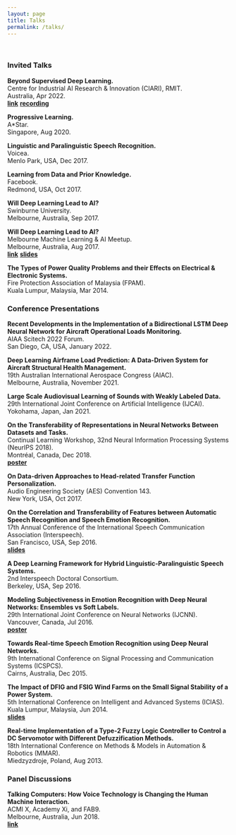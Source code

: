 ```yaml
---
layout: page
title: Talks
permalink: /talks/
---
```


<br/>

### Invited Talks

**Beyond Supervised Deep Learning.**  
Centre for Industrial AI Research & Innovation (CIARI), RMIT.  
Australia, Apr 2022.  
[**link**](https://www.rmit.edu.au/events/2022/april/ciairi-open-day)
[**recording**](https://youtu.be/bx4HA3iMURQ?t=1724)

**Progressive Learning.**  
A*Star.  
Singapore, Aug 2020.

**Linguistic and Paralinguistic Speech Recognition.**  
Voicea.  
Menlo Park, USA, Dec 2017.

**Learning from Data and Prior Knowledge.**  
Facebook.  
Redmond, USA, Oct 2017.

**Will Deep Learning Lead to AI?**  
Swinburne University.  
Melbourne, Australia, Sep 2017.

**Will Deep Learning Lead to AI?**  
Melbourne Machine Learning & AI Meetup.  
Melbourne, Australia, Aug 2017.  
[**link**](https://www.meetup.com/Machine-Learning-AI-Meetup/events/239993347/)
[**slides**](../assets/talks/Fayek_deeplearningai17.pdf)

**The Types of Power Quality Problems and their Effects on Electrical & Electronic Systems.**  
Fire Protection Association of Malaysia (FPAM).  
Kuala Lumpur, Malaysia, Mar 2014.  

### Conference Presentations

**Recent Developments in the Implementation of a Bidirectional LSTM Deep Neural Network for Aircraft Operational Loads Monitoring.**  
AIAA Scitech 2022 Forum.  
San Diego, CA, USA, January 2022.

**Deep Learning Airframe Load Prediction: A Data-Driven System for Aircraft Structural Health Management.**  
19th Australian International Aerospace Congress (AIAC).  
Melbourne, Australia, November 2021.

**Large Scale Audiovisual Learning of Sounds with Weakly Labeled Data.**  
29th International Joint Conference on Artificial Intelligence (IJCAI).  
Yokohama, Japan, Jan 2021.

**On the Transferability of Representations in Neural Networks Between Datasets and Tasks.**  
Continual Learning Workshop, 32nd Neural Information Processing Systems (NeurIPS 2018).  
Montréal, Canada, Dec 2018.  
[**poster**](../assets/talks/Fayek_neurips18.pdf)

**On Data-driven Approaches to Head-related Transfer Function Personalization.**  
Audio Engineering Society (AES) Convention 143.  
New York, USA, Oct 2017.

**On the Correlation and Transferability of Features between Automatic Speech Recognition and Speech Emotion Recognition.**  
17th Annual Conference of the International Speech Communication Association (Interspeech).  
San Francisco, USA, Sep 2016.  
[**slides**](../assets/talks/Fayek_is16.pdf)

**A Deep Learning Framework for Hybrid Linguistic-Paralinguistic Speech Systems.**  
2nd Interspeech Doctoral Consortium.  
Berkeley, USA, Sep 2016.  

**Modeling Subjectiveness in Emotion Recognition with Deep Neural Networks: Ensembles vs Soft Labels.**  
29th International Joint Conference on Neural Networks (IJCNN).  
Vancouver, Canada, Jul 2016.  
[**poster**](../assets/talks/Fayek_ijcnn16.pdf)  

**Towards Real-time Speech Emotion Recognition using Deep Neural Networks.**  
9th International Conference on Signal Processing and Communication Systems (ICSPCS).  
Cairns, Australia, Dec 2015.

**The Impact of DFIG and FSIG Wind Farms on the Small Signal Stability of a Power System.**  
5th International Conference on Intelligent and Advanced Systems (ICIAS).  
Kuala Lumpur, Malaysia, Jun 2014.  
[**slides**](../assets/talks/Fayek_icias14.pdf)

**Real-time Implementation of a Type-2 Fuzzy Logic Controller to Control a DC Servomotor with Different Defuzzification Methods.**  
18th International Conference on Methods & Models in Automation & Robotics (MMAR).  
Miedzyzdroje, Poland, Aug 2013.

### Panel Discussions

**Talking Computers: How Voice Technology is Changing the Human Machine Interaction.**  
ACMI X, Academy Xi, and FAB9.  
Melbourne, Australia, Jun 2018.  
[**link**](https://www.acmi.net.au/events/talking-computers-how-voice-technology-changing-human-machine-interaction/)